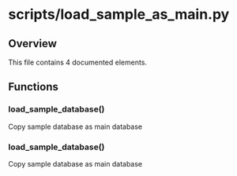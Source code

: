 # scripts/load_sample_as_main.py

## Overview

This file contains 4 documented elements.

## Functions

### load_sample_database()

Copy sample database as main database

### load_sample_database()

Copy sample database as main database

